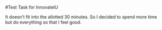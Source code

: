 #Test Task for InnovatelU

It doesn't fit into the allotted 30 minutes. 
So I decided to spend more time but do everything so that I feel good.
